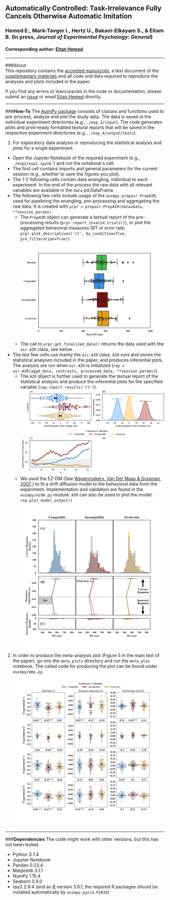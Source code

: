 ## Automatically Controlled: Task-Irrelevance Fully Cancels Otherwise Automatic Imitation
### Hemed E., Mark-Tavger I., Hertz U., Bakani-Elkayam S., & Eitam B. (In press, *Journal of Experimental Psychology: General*)
#### Corresponding author: [Eitan Hemed](mailto:Eitan.Hemed@gmail.com)

___
###About  
This repository contains the [accepted manuscript](./Manuscript.pdf), 
a text document of the [supplementary materials](./Supplementary%20material.pdf) 
and all code and data required to reproduce the analyses
and plots included in the paper. 

If you find any errors or inaccuracies in the code or documentation,
please submit an [issue](
https://github.com/EitanHemed/automatically_controlled/issues) 
or email [Eitan Hemed](mailto:Eitan.Hemed@gmail.com) directly.

---
###**How-To**
The [AuimPy package](./auimpy) consists of classes and functions used 
to pre-process, analyze and plot the study data. The data is
saved in the individual experiment directories (e.g., `./exp_2/input`).
The code generates plots and print-ready formatted textural reports that will be saved in the respective 
experiment directories (e.g., `./exp_4/output/texts`).

1. For exploratory data analysis or reproducing the statistical analysis and plots for a single experiment:
* Open the Jupyter Notebook of the required experiment
(e.g., `./exp1/exp1.ipynb'`) and run the notebook's cell.
* The first cell contains imports and general parameters for the 
current session (e.g., whether to save the figures you plot).
* The 1-2 following cells contain data wrangling, individual to each
experiment. In the end of the process the raw data with all relevant variables
are available in the `data` pd.DataFrame.
* The following few cells include usage of the `auimpy.prepair.PrepAIR`, used
  for pipelining the wrangling, pre-processing and aggregating the raw 
  data. It is created with `prpr = prepair.PrepAIR(data=data, **session_params)`. 
  * The `PrepAIR` object can generate a textual report of the pre-processing 
    results (`prpr.report_invalid_trials()`), or plot the aggregated 
    behavioral measures 
    (RT or error rate; 
    `prpr.plot_descriptives('rt', by_condition=True, pre_filteration=True)`)
    ![Plot](./exp4/output/figs/prepair/rt_pre_filteration_True_by_cond_True.png)
  * The call to `prpr.get_finalized_data()` returns the data used with the 
    `air.AIR` class, see below. 
* The last few cells use mainly the `air.AIR` class. `AIR` runs and stores 
  the statistical analyses included in the paper, and produces 
    inferential plots. The analysis are run when `air.AIR` is initialized
  (`rep = air.AIR(aggd_data, contrasts, processed_data, **session_params)`).
    * The `AIR` object is further used to generate the textual report of the 
      statistical analysis and produce the inferential plots for the  specified
    variable (`rep.report_results('rt')`).
      ![Plot](./exp1/output/figs/air/filters%20applied%20-%20True/rt.png)
    * We used the EZ-DM (See [Wagenmakers, Van Der Maas & Grasman, 2007
      ](https://link.springer.com/article/10.3758/BF03194023)) to fit
      a drift diffusion model to the behavioral data from the experiment. 
    Implementation and validation are found in the `auimpy/ezdm.py` module.
      `AIR` can also be used to plot the model:  
      `rep.plot_model_output()`
      ![Plot](./exp1/output/figs/prepair/model_output%20-%20filters%20applied%20True.png)
            
2. In order to produce the meta-analysis plot (Figure 5 in the main text of the 
    paper), go into the `meta_plots` directory and run the `meta_plot` notebook.
    The called code for producing the plot can be found under `auimpy/mmp.py`.
   ![Plot](./meta_plots/plots/MMP_filtered_data_True.png)

---
###**Dependencies** 
The code might work with other versions, but this has not been tested.
- Python 3.7.4
- Jupyter Notebook
- Pandas 0.23.4
- Matplotlib 3.1.1
- NumPy 1.15.4
- Seaborn 0.9.0
- rpy2 2.9.4 (and an [R](https://www.r-project.org/) version 3.6.1, 
  the required R packages should be installed automatically by `auimpy.pyrio.PyRIO`)

